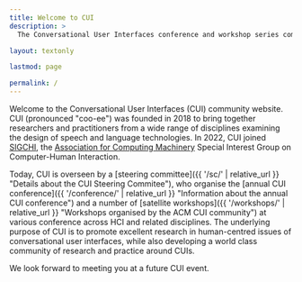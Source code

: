 ```yaml
---
title: Welcome to CUI
description: >
  The Conversational User Interfaces conference and workshop series community website.

layout: textonly

lastmod: page

permalink: /
---
```


Welcome to the Conversational User Interfaces (CUI) community website. CUI (pronounced "coo-ee") was founded in 2018 to bring together researchers and practitioners from a wide range of disciplines examining the design of speech and language technologies. In 2022, CUI joined [SIGCHI](https://sigchi.org/ "ACM Special Interest Group on Computer-Human Interaction"), the [Association for Computing Machinery](https://www.acm.org/ "Association for Computing Machinery")  Special Interest Group on Computer-Human Interaction.

Today, CUI is overseen by a [steering committee]({{ '/sc/' | relative_url }} "Details about the CUI Steering Commitee"), who organise the [annual CUI conference]({{ '/conference/' | relative_url }} "Information about the annual CUI conference") and a number of [satellite workshops]({{ '/workshops/' | relative_url }} "Workshops organised by the ACM CUI community") at various conference across HCI and related disciplines. The underlying purpose of CUI is to promote excellent research in human-centred issues of conversational user interfaces, while also developing a world class community of research and practice around CUIs.

We look forward to meeting you at a future CUI event.
